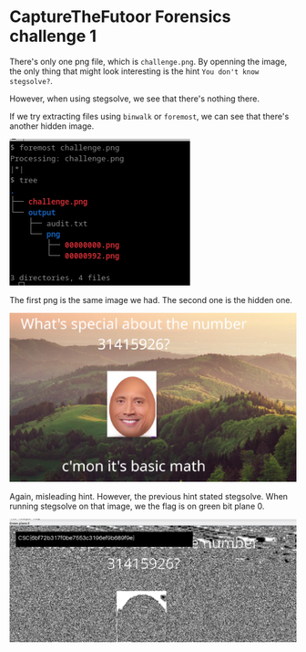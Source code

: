 # CaptureTheFutoor Forensics challenge 1

There's only one png file, which is `challenge.png`. By openning the image, the only thing that might look interesting is the hint `You don't know stegsolve?`.

However, when using stegsolve, we see that there's nothing there.

If we try extracting files using `binwalk` or `foremost`, we can see that there's another hidden image.

![im1](ss1.png)

The first png is the same image we had. The second one is the hidden one.

![im2](ss2.png)

Again, misleading hint. However, the previous hint stated stegsolve. When running stegsolve on that image, we the flag is on green bit plane 0.

![im3](ss3.png)